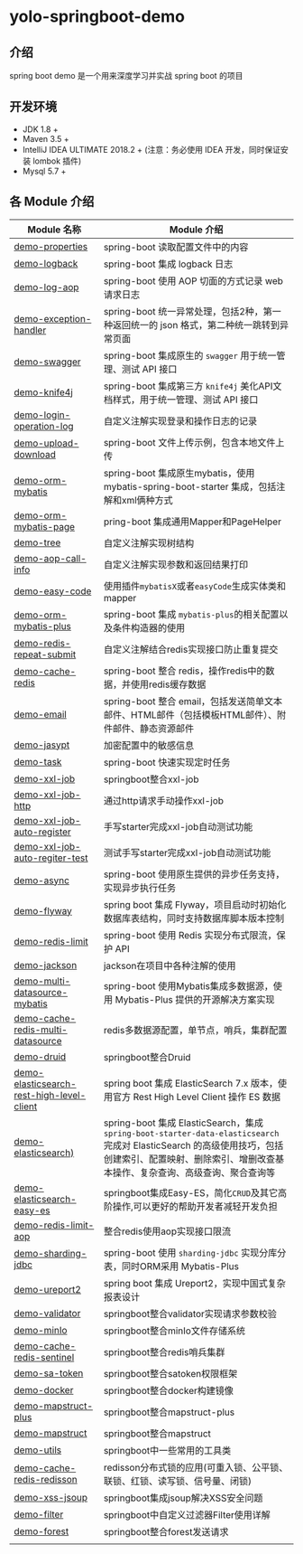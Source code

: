 # yolo-springboot-demo

## 介绍
spring boot demo 是一个用来深度学习并实战 spring boot 的项目


## 开发环境
- JDK 1.8 +
- Maven 3.5 +
- IntelliJ IDEA ULTIMATE 2018.2 + (注意：务必使用 IDEA 开发，同时保证安装 lombok 插件)
- Mysql 5.7 + 

## 各 Module 介绍

| Module 名称                                                  | Module 介绍                                                  |
| ------------------------------------------------------------ | ------------------------------------------------------------ |
| [demo-properties](https://gitee.com/huanglei1111/yolo-springboot-demo/tree/master/demo-properties) | spring-boot 读取配置文件中的内容                             |
| [demo-logback](https://gitee.com/huanglei1111/yolo-springboot-demo/tree/master/demo-logback) | spring-boot 集成 logback 日志                                |
| [demo-log-aop](https://gitee.com/huanglei1111/yolo-springboot-demo/tree/master/demo-log-aop) | spring-boot 使用 AOP 切面的方式记录 web 请求日志             |
| [demo-exception-handler](https://gitee.com/huanglei1111/yolo-springboot-demo/tree/master/demo-exception-handler) | spring-boot 统一异常处理，包括2种，第一种返回统一的 json 格式，第二种统一跳转到异常页面 |
| [demo-swagger](https://gitee.com/huanglei1111/yolo-springboot-demo/tree/master/demo-swagger) | spring-boot 集成原生的 `swagger` 用于统一管理、测试 API 接口 |
| [demo-knife4j](https://gitee.com/huanglei1111/yolo-springboot-demo/tree/master/demo-knife4j) | spring-boot 集成第三方 `knife4j` 美化API文档样式，用于统一管理、测试 API 接口 |
| [demo-login-operation-log](https://gitee.com/huanglei1111/yolo-springboot-demo/tree/master/demo-login-operation-log) | 自定义注解实现登录和操作日志的记录                           |
| [demo-upload-download](https://gitee.com/huanglei1111/yolo-springboot-demo/tree/master/demo-upload-download) | spring-boot 文件上传示例，包含本地文件上传                   |
| [demo-orm-mybatis](https://gitee.com/huanglei1111/yolo-springboot-demo/tree/master/demo-orm-mybatis) | spring-boot 集成原生mybatis，使用 mybatis-spring-boot-starter 集成，包括注解和xml俩种方式 |
| [demo-orm-mybatis-page](https://gitee.com/huanglei1111/yolo-springboot-demo/tree/master/demo-orm-mybatis-page) | pring-boot 集成通用Mapper和PageHelper                        |
| [demo-tree](https://gitee.com/huanglei1111/yolo-springboot-demo/tree/master/demo-tree) | 自定义注解实现树结构                                         |
| [demo-aop-call-info](https://gitee.com/huanglei1111/yolo-springboot-demo/tree/master/demo-aop-call-info) | 自定义注解实现参数和返回结果打印                             |
| [demo-easy-code](https://gitee.com/huanglei1111/yolo-springboot-demo/tree/master/demo-easy-code) | 使用插件`mybatisX`或者`easyCode`生成实体类和mapper           |
| [demo-orm-mybatis-plus](https://gitee.com/huanglei1111/yolo-springboot-demo/tree/master/demo-orm-mybatis-plus) | spring-boot 集成 `mybatis-plus`的相关配置以及条件构造器的使用 |
| [demo-redis-repeat-submit](https://gitee.com/huanglei1111/yolo-springboot-demo/tree/master/demo-redis-repeat-submit) | 自定义注解结合redis实现接口防止重复提交                      |
| [demo-cache-redis](https://gitee.com/huanglei1111/yolo-springboot-demo/tree/master/demo-cache-redis) | spring-boot 整合 redis，操作redis中的数据，并使用redis缓存数据 |
| [demo-email](https://gitee.com/huanglei1111/yolo-springboot-demo/tree/master/demo-email) | spring-boot 整合 email，包括发送简单文本邮件、HTML邮件（包括模板HTML邮件）、附件邮件、静态资源邮件 |
| [demo-jasypt](https://gitee.com/huanglei1111/yolo-springboot-demo/tree/master/demo-jasypt) | 加密配置中的敏感信息                                         |
| [demo-task](https://gitee.com/huanglei1111/yolo-springboot-demo/tree/master/demo-task) | spring-boot 快速实现定时任务                                 |
| [demo-xxl-job](https://gitee.com/huanglei1111/yolo-springboot-demo/tree/master/demo-xxl-job) | springboot整合xxl-job                                        |
| [demo-xxl-job-http](https://gitee.com/huanglei1111/yolo-springboot-demo/tree/master/demo-xxl-job-http) | 通过http请求手动操作xxl-job                                  |
| [demo-xxl-job-auto-register](https://gitee.com/huanglei1111/yolo-springboot-demo/tree/master/demo-xxl-job-auto-register) | 手写starter完成xxl-job自动测试功能                           |
| [demo-xxl-job-auto-regiter-test](https://gitee.com/huanglei1111/yolo-springboot-demo/tree/master/demo-xxl-job-auto-register-test) | 测试手写starter完成xxl-job自动测试功能                       |
| [demo-async](https://gitee.com/huanglei1111/yolo-springboot-demo/tree/master/demo-async) | spring-boot 使用原生提供的异步任务支持，实现异步执行任务     |
| [demo-flyway](https://gitee.com/huanglei1111/yolo-springboot-demo/tree/master/demo-flyway) | spring boot 集成 Flyway，项目启动时初始化数据库表结构，同时支持数据库脚本版本控制 |
| [demo-redis-limit](https://gitee.com/huanglei1111/yolo-springboot-demo/tree/master/demo-redis-limit) | spring-boot 使用 Redis 实现分布式限流，保护 API              |
| [demo-jackson](https://gitee.com/huanglei1111/yolo-springboot-demo/tree/master/demo-jackson) | jackson在项目中各种注解的使用                                |
| [demo-multi-datasource-mybatis](https://gitee.com/huanglei1111/yolo-springboot-demo/tree/master/demo-multi-datasource-mybatis) | spring-boot 使用Mybatis集成多数据源，使用 Mybatis-Plus 提供的开源解决方案实现 |
| [demo-cache-redis-multi-datasource](https://gitee.com/huanglei1111/yolo-springboot-demo/tree/master/demo-cache-redis-multi-datasource) | redis多数据源配置，单节点，哨兵，集群配置                    |
| [demo-druid](https://gitee.com/huanglei1111/yolo-springboot-demo/tree/master/demo-druid) | springboot整合Druid                                          |
| [demo-elasticsearch-rest-high-level-client](https://gitee.com/huanglei1111/yolo-springboot-demo/tree/master/demo-elasticsearch-rest-high-level-client) | spring boot 集成 ElasticSearch 7.x 版本，使用官方 Rest High Level Client 操作 ES 数据 |
| [demo-elasticsearch)](https://gitee.com/huanglei1111/yolo-springboot-demo/tree/master/demo-elasticsearch) | spring-boot 集成 ElasticSearch，集成 `spring-boot-starter-data-elasticsearch` 完成对 ElasticSearch 的高级使用技巧，包括创建索引、配置映射、删除索引、增删改查基本操作、复杂查询、高级查询、聚合查询等 |
| [demo-elasticsearch-easy-es](https://gitee.com/huanglei1111/yolo-springboot-demo/tree/master/demo-elasticsearch-easy-es) | springboot集成Easy-ES，简化`CRUD`及其它高阶操作,可以更好的帮助开发者减轻开发负担 |
| [demo-redis-limit-aop](https://gitee.com/huanglei1111/yolo-springboot-demo/tree/master/demo-redis-limit-aop) | 整合redis使用aop实现接口限流                                 |
| [demo-sharding-jdbc](https://gitee.com/huanglei1111/yolo-springboot-demo/tree/master/demo-sharding-jdbc) | spring-boot 使用 `sharding-jdbc` 实现分库分表，同时ORM采用 Mybatis-Plus |
| [demo-ureport2](https://gitee.com/huanglei1111/yolo-springboot-demo/tree/master/demo-ureport2) | spring boot 集成 Ureport2，实现中国式复杂报表设计            |
| [demo-validator](https://gitee.com/huanglei1111/yolo-springboot-demo/tree/master/demo-validator) | springboot整合validator实现请求参数校验                      |
| [demo-minIo](https://gitee.com/huanglei1111/yolo-springboot-demo/tree/master/demo-minIo) | springboot整合minIo文件存储系统                              |
| [demo-cache-redis-sentinel](https://gitee.com/huanglei1111/yolo-springboot-demo/tree/master/demo-cache-redis-sentinel) | springboot整合redis哨兵集群                                  |
| [demo-sa-token](https://gitee.com/huanglei1111/yolo-springboot-demo/tree/master/demo-sa-token) | springboot整合satoken权限框架                                |
| [demo-docker](https://gitee.com/huanglei1111/yolo-springboot-demo/tree/master/demo-docker) | springboot整合docker构建镜像                                 |
| [demo-mapstruct-plus](https://gitee.com/huanglei1111/yolo-springboot-demo/tree/master/demo-mapstruct-plus) | springboot整合mapstruct-plus                                 |
| [demo-mapstruct](https://gitee.com/huanglei1111/yolo-springboot-demo/tree/master/demo-mapstruct) | springboot整合mapstruct                                      |
| [demo-utils](https://gitee.com/huanglei1111/yolo-springboot-demo/tree/master/demo-utils) | springboot中一些常用的工具类                                 |
| [demo-cache-redis-redisson](https://gitee.com/huanglei1111/yolo-springboot-demo/tree/master/demo-cache-redis-redisson) | redisson分布式锁的应用(可重入锁、公平锁、联锁、红锁、读写锁、信号量、闭锁) |
| [demo-xss-jsoup](https://gitee.com/huanglei1111/yolo-springboot-demo/tree/master/demo-xss-jsoup) | springboot集成jsoup解决XSS安全问题                           |
| [demo-filter](https://gitee.com/huanglei1111/yolo-springboot-demo/tree/master/demo-filter) | springboot中自定义过滤器Filter使用详解                       |
| [demo-forest](https://gitee.com/huanglei1111/yolo-springboot-demo/tree/master/demo-forest) | springboot整合forest发送请求                                 |
|                                                              |                                                              |

